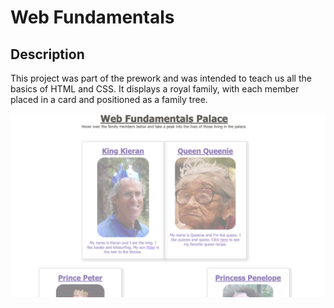 # Web Fundamentals

## Description

This project was part of the prework and was intended to teach us all the basics of HTML and CSS. It displays a royal family, with each member placed in a card and positioned as a family tree.

![Royal Family Tree](./screenshot.png)